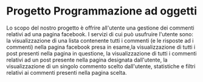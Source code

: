 # Progetto Programmazione ad oggetti

Lo scopo del nostro progetto è offrire all'utente una gestione dei commenti relativi ad una pagina facebook. I servizi di cui può usufruire l'utente sono: la visualizzazione di una lista contenente tutti i commenti (e le risposte ad i commenti) nella pagina facebook presa in esame,la visualizzazione di tutti i post presenti nella pagina in questione, la visualizzazione di tutti i commenti relativi ad un post presente nella pagina designata dall'utente, la visualizzazione di un singolo commento scelto dall'utente, statistiche e filtri relativi ai commenti presenti nella pagina scelta.
